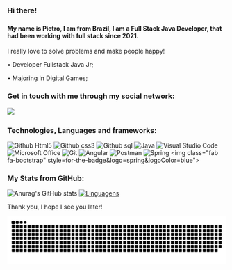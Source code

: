 ### Hi there!

<!--
**PietroDS1/PietroDS1** is a ✨ _special_ ✨ repository because its `README.md` (this file) appears on your GitHub profile.

Here are some ideas to get you started:

- 🔭 I’m currently working on ...
- 🌱 I’m currently learning ...
- 👯 I’m looking to collaborate on ...
- 🤔 I’m looking for help with ...
- 💬 Ask me about ...
- 📫 How to reach me: ...
- 😄 Pronouns: ...
- ⚡ Fun fact: ...
-->
### 
#### My name is Pietro, I am from Brazil, I am a Full Stack Java Developer, that had been working with full stack since 2021. 
 I really love to solve problems and make people happy! 
 
• Developer Fullstack Java Jr;

• Majoring in Digital Games;



### Get in touch with me through my social network: 

<a href="https://www.linkedin.com/in/pietro-danton-580573207/" alt= "LinkedIN" target= "_blank">
 <img src="https://img.shields.io/badge/-LinkedIn-0077B5?style=for-the-badge&logo=linkedin&logoColor=green&link=https://www.linkedin.com/in/pietro-danton-580573207/">
</a>   

### Technologies, Languages and frameworks:
![Github Html5](https://img.shields.io/badge/HTML5-E34F26?style=for-the-badge&logo=html5&logoColor=blue)
![Github css3](https://img.shields.io/badge/CSS3-1572B6?style=for-the-badge&logo=css3&logoColor=green)
![Github sql](https://img.shields.io/badge/MySQL-00000F?style=for-the-badge&logo=mysql&logoColor=blue)
 <img alt="Java" src="https://img.shields.io/badge/java-%23ED8B00.svg?style=for-the-badge&logo=java&logoColor=blue"/>
 <img alt="Visual Studio Code" src="https://img.shields.io/badge/VisualStudioCode-0078d7.svg?style=for-the-badge&logo=visual-studio-code&logoColor=green"/>
 <img alt="Microsoft Office" src="https://img.shields.io/badge/Microsoft_Office-D83B01?style=for-the-badge&logo=microsoft-office&logoColor=blue" />
 <img alt="Git" src="https://img.shields.io/badge/git-%23F05033.svg?style=for-the-badge&logo=git&logoColor=blue"/>
 <img alt="Angular" src="https://img.shields.io/badge/angular-%23DD0031.svg?style=for-the-badge&logo=angular&logoColor=blue"/>
 <img alt="Postman" src="https://img.shields.io/badge/Postman-FF6C37?style=for-the-badge&logo=postman&logoColor=blue"/>
 <img alt="Spring" src="https://img.shields.io/badge/spring-%236DB33F.svg?style=for-the-badge&logo=spring&logoColor=blue"/>
 <img class="fab fa-bootstrap" style=for-the-badge&logo=spring&logoColor=blue"></img>
   

### My Stats from GitHub:
![Anurag's GitHub stats](https://github-readme-stats.vercel.app/api?username=PietroDS1&theme=tokyonight&show_icons=true)
[![Linguagens](https://github-readme-stats.vercel.app/api/top-langs/?username=PietroDS1&theme=tokyonight&layout=compact)](https://github.com/PietroDS1/github-readme-stats)
<p align="center">

Thank you, I hope I see you later!
</p>

![Snake animation](https://github.com/PietroDS1/PietroDS1/blob/output/github-contribution-grid-snake.svg)
